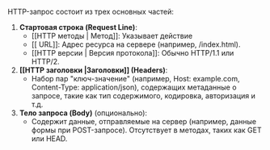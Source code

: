 
HTTP-запрос состоит из трех основных частей:
1. **Стартовая строка (Request Line)**:
    - [[HTTP методы | Метод]]: Указывает действие 
    - [[ URL]]: Адрес ресурса на сервере (например, /index.html).
    - [[HTTP версии | Версия протокола]]: Обычно HTTP/1.1 или HTTP/2.
2. **[[HTTP заголовки |Заголовки]] (Headers)**:
    - Набор пар "ключ-значение" (например, Host: example.com, Content-Type: application/json), содержащих метаданные о запросе, такие как тип содержимого, кодировка, авторизация и т.д.
3. **Тело запроса (Body)** (опционально):
    - Содержит данные, отправляемые на сервер (например, данные формы при POST-запросе). Отсутствует в методах, таких как GET или HEAD.

